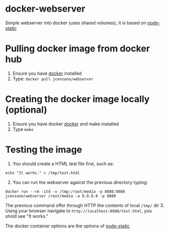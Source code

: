 # docker-webserver
Simple webserver into docker (uses shared volumes), it is based on [node-static](https://github.com/cloudhead/node-static)

# Pulling docker image from docker hub
1. Ensure you have [docker](https://www.docker.com) installed
2. Type: `docker pull jcenzano/webserver`

# Creating the docker image locally (optional)
1. Ensure you have docker [docker](https://www.docker.com) and make installed
2. Type `make`

# Testing the image
1. You should create a HTML test file first, such as:
```
echo "It works." > /tmp/test.html
```
2. You can run the webserver against the previous directory typing:
```
docker run --rm -itd -v /tmp:/root/media -p 8080:8080 jcenzano/webserver /root/media -a 0.0.0.0 -p 8080 
```
The previous command offer through HTTP the contents of local `/tmp/` dir
3. Using your browser navigate to `http://localhost:8080/test.html`, you shold see "It works."

The docker container options are the options of [node-static](https://github.com/cloudhead/node-static)